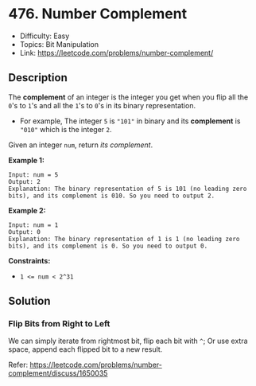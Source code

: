 # 476. Number Complement

- Difficulty: Easy
- Topics: Bit Manipulation
- Link: https://leetcode.com/problems/number-complement/

## Description

The **complement** of an integer is the integer you get when you flip all the `0`'s to `1`'s and all the `1`'s to `0`'s in its binary representation.

- For example, The integer `5` is `"101"` in binary and its **complement** is `"010"` which is the integer `2`.

Given an integer `num`, return _its complement_.

**Example 1:**

```
Input: num = 5
Output: 2
Explanation: The binary representation of 5 is 101 (no leading zero bits), and its complement is 010. So you need to output 2.
```

**Example 2:**

```
Input: num = 1
Output: 0
Explanation: The binary representation of 1 is 1 (no leading zero bits), and its complement is 0. So you need to output 0.
```

**Constraints:**

- `1 <= num < 2^31`

## Solution

### Flip Bits from Right to Left

We can simply iterate from rightmost bit, flip each bit with `^`; Or use extra space, append each flipped bit to a new result.

Refer: https://leetcode.com/problems/number-complement/discuss/1650035
